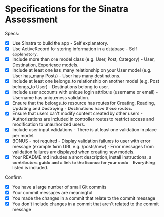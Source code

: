 # Specifications for the Sinatra Assessment

Specs:
- [X] Use Sinatra to build the app - Self explanatory.
- [X] Use ActiveRecord for storing information in a database - Self explanatory.
- [X] Include more than one model class (e.g. User, Post, Category) - User, Destination, Experience models.
- [X] Include at least one has_many relationship on your User model (e.g. User has_many Posts) - User has many destinations.
- [X] Include at least one belongs_to relationship on another model (e.g. Post belongs_to User) - Destinations belong to user.
- [X] Include user accounts with unique login attribute (username or email) - Username has uniqueness validation.
- [X] Ensure that the belongs_to resource has routes for Creating, Reading, Updating and Destroying - Destinations have these routes.
- [X] Ensure that users can't modify content created by other users - Authorizations are included in controller routes to restrict access and modification to unauthorized users.
- [X] Include user input validations - There is at least one validation in place per model.
- [X] BONUS - not required - Display validation failures to user with error message (example form URL e.g. /posts/new) - Error messages from validation failures are displayed when creating new models.
- [X] Your README.md includes a short description, install instructions, a contributors guide and a link to the license for your code - Everything listed is included.

Confirm
- [X] You have a large number of small Git commits
- [X] Your commit messages are meaningful
- [X] You made the changes in a commit that relate to the commit message
- [X] You don't include changes in a commit that aren't related to the commit message